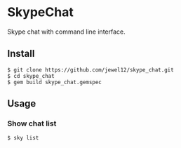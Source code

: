 # SkypeChat

Skype chat with command line interface.

## Install

    $ git clone https://github.com/jewel12/skype_chat.git
    $ cd skype_chat
    $ gem build skype_chat.gemspec

## Usage

### Show chat list

    $ sky list
